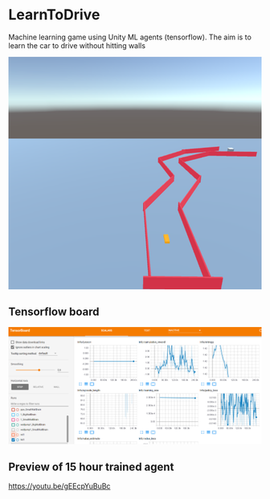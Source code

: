 # LearnToDrive

Machine learning game using Unity ML agents (tensorflow).
The aim is to learn the car to drive without hitting walls

![Alt text](Screenshots/game.png?raw=true "Game screenshot 1")

## Tensorflow board

![Alt text](Screenshots/tensorflowboard.png?raw=true "Tensorboard")

## Preview of 15 hour trained agent

https://youtu.be/gEEcpYuBuBc



